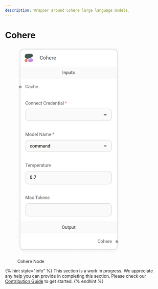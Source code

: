 ```yaml
---
description: Wrapper around Cohere large language models.
---
```


# Cohere

<figure><img src="../../../.gitbook/assets/image (2) (1) (1) (1) (1) (1).png" alt="" width="338"><figcaption><p>Cohere Node</p></figcaption></figure>

{% hint style="info" %}
This section is a work in progress. We appreciate any help you can provide in completing this section. Please check our [Contribution Guide](../../../contributing/) to get started.
{% endhint %}
